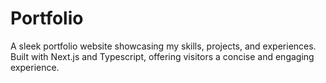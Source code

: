 # Portfolio
A sleek  portfolio website showcasing my skills, projects, and experiences. Built with Next.js and Typescript, offering visitors a concise and engaging experience.
